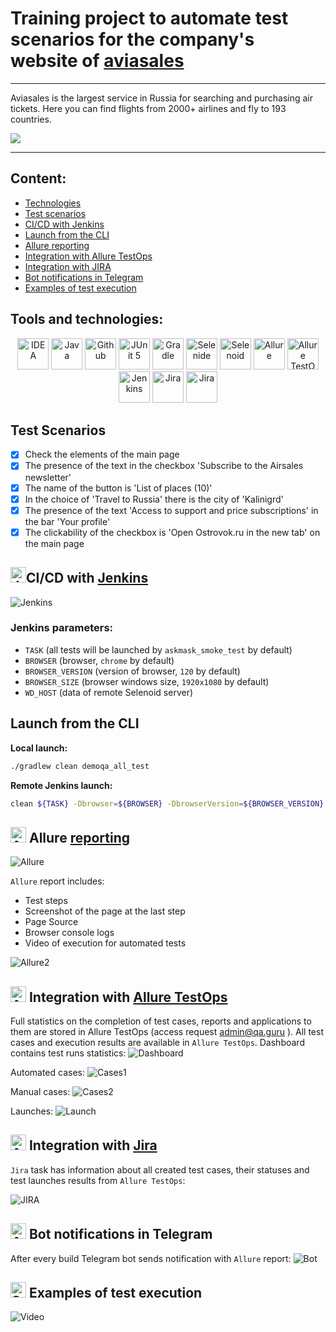 # Training project to automate test scenarios for the company's website of [aviasales](https://www.aviasales.ru/)

---

Aviasales is the largest service in Russia for searching and purchasing air tickets. 
Here you can find flights from 2000+ airlines and fly to 193 countries.

<a href="https://www.aviasales.ru/"><img src="./media/img/aviasales.webp"/></a>

---

## Content:

- <a href="#tools">Technologies</a>
- <a href="#scenarios">Test scenarios</a>
- <a href="#jenkins">CI/CD with Jenkins</a>
- <a href="#cli">Launch from the CLI</a>
- <a href="#allure">Allure reporting</a>
- <a href="#allure-testops">Integration with Allure TestOps</a>
- <a href="#jira">Integration with JIRA</a>
- <a href="#telegram">Bot notifications in Telegram</a>
- <a href="#video">Examples of test execution</a>


<a id="tools"></a>
## Tools and technologies:
<p align="center">
<a href="https://www.jetbrains.com/idea/"><img src="./media/img/Idea.svg" width="50" height="50"  alt="IDEA"/></a>  
<a href="https://www.java.com/"><img src="./media/img/java.svg" width="50" height="50"  alt="Java"/></a>  
<a href="https://github.com/"><img src="./media/img/github.svg" width="50" height="50"  alt="Github"/></a>  
<a href="https://junit.org/junit5/"><img src="./media/img/JUnit5.svg" width="50" height="50"  alt="JUnit 5"/></a>  
<a href="https://gradle.org/"><img src="./media/img/Gradle.svg" width="50" height="50"  alt="Gradle"/></a>  
<a href="https://selenide.org/"><img src="./media/img/Selenide.svg" width="50" height="50"  alt="Selenide"/></a>  
<a href="https://aerokube.com/selenoid/"><img src="./media/img/Selenoid.svg" width="50" height="50"  alt="Selenoid"/></a>  
<a href="https://github.com/allure-framework/allure2"><img src="./media/img/Allure.svg" width="50" height="50"  alt="Allure"/></a>
<a href="https://qameta.io/"><img src="./media/img/AllureTestOps.svg" width="50" height="50"  alt="Allure TestOps"/></a>   
<a href="https://www.jenkins.io/"><img src="./media/img/Jenkins.svg" width="50" height="50"  alt="Jenkins"/></a>  
<a href="https://www.atlassian.com/ru/software/jira/"><img src="./media/img/JIRA.svg" width="50" height="50"  alt="Jira"/></a>
<a href="https://telegram.org//"><img src="./media/img/Telegram.svg" width="50" height="50"  alt="Jira"/></a>
</p>

<a id="scenarios"></a>
## Test Scenarios

* [x] Check the elements of the main page
* [x] The presence of the text in the checkbox 'Subscribe to the Airsales newsletter'
* [x] The name of the button is 'List of places (10)'
* [x] In the choice of 'Travel to Russia' there is the city of 'Kalinigrd'
* [x] The presence of the text 'Access to support and price subscriptions' in the bar 'Your profile'
* [x] The clickability of the checkbox is 'Open Ostrovok.ru in the new tab' on the main page

<a id="jenkins"></a>
## <img alt="Jenkins" height="25" src="./media/img/Jenkins.svg" width="25"/></a><a name="CI/CD with Jenkins"></a>CI/CD with [Jenkins](https://jenkins.autotests.cloud/job/zhizhkunav_aviasales/)</a>
<img alt="Jenkins" src="./media/reports/Jenkins.PNG"> 

### Jenkins parameters:

- `TASK` (all tests will be launched by `askmask_smoke_test` by default)
- `BROWSER` (browser, `chrome` by default)
- `BROWSER_VERSION` (version of browser, `120` by default)
- `BROWSER_SIZE` (browser windows size, `1920x1080` by default)
- `WD_HOST` (data of remote Selenoid server)

<a id="cli"></a>
## Launch from the CLI

**Local launch:**
```bash  
./gradlew clean demoqa_all_test
```

**Remote Jenkins launch:**
```bash  
clean ${TASK} -Dbrowser=${BROWSER} -DbrowserVersion=${BROWSER_VERSION} -DbrowserSize=${BROWSER_SIZE} -DwdHost=${WD_HOST}
```

<a id="allure"></a>
## <img alt="Allure" height="25" src="./media/img/Allure.svg" width="25"/></a> <a name="Allure"></a>Allure [reporting](https://jenkins.autotests.cloud/job/zhizhkunav_aviasales/3/allure/)</a>
<img alt="Allure" src="./media/reports/AllureReportExample.PNG"> 

`Allure` report includes:
- Test steps
- Screenshot of the page at the last step
- Page Source
- Browser console logs
- Video of execution for automated tests

<img alt="Allure2" src="./media/reports/AllureReportExample2.PNG">

<a id="allure-testops"></a>
## <img alt="Allure" height="25" src="./media/img/AllureTestOps.svg" width="25"/></a> Integration with <a target="_blank" href="https://allure.autotests.cloud/project/4225/dashboards">Allure TestOps</a>

Full statistics on the completion of test cases, reports and applications to them are stored in Allure TestOps (access request admin@qa.guru ).
All test cases and execution results are available in `Allure TestOps`. Dashboard contains test runs statistics:
<img alt="Dashboard" src="./media/reports/Dashboard.PNG">

Automated cases:
<img alt="Cases1" src="./media/reports/AutomatedCase.PNG">

Manual cases:
<img alt="Cases2" src="./media/reports/ManualCases.PNG">

Launches:
<img alt="Launch" src="./media/reports/Launches.PNG">



<a id="jira"></a>
## <img alt="Allure" height="25" src="./media/img/JIRA.svg" width="25"/></a> Integration with <a target="_blank" href="https://jira.autotests.cloud/browse/HOMEWORK-1220">Jira</a>

`Jira` task has information about all created test cases, their statuses and test launches results from `Allure TestOps`:

<img alt="JIRA" src="./media/reports/JIRA.PNG">

<a id="telegram"></a>
## <img alt="Allure" height="25" src="./media/img/Telegram.svg" width="25"/></a> Bot notifications in Telegram
After every build Telegram bot sends notification with `Allure` report:
<img alt="Bot" src="./media/reports/Telegram.PNG"> 

<a id="video"></a>
## <img alt="Selenoid" height="25" src="./media/img/Selenoid.svg" width="25"/></a> Examples of test execution
<img alt="Video" src="./media/videos/video_avia.gif"> 
